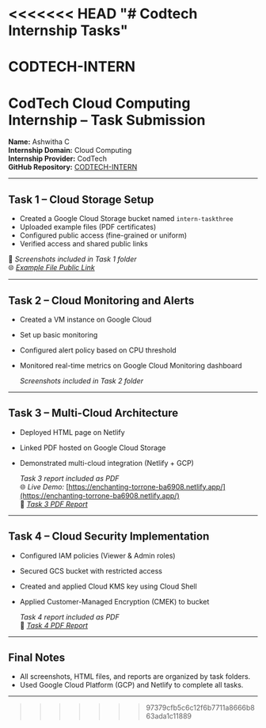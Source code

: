 <<<<<<< HEAD
"# Codtech Internship Tasks" 
=======
# CODTECH-INTERN
# CodTech Cloud Computing Internship – Task Submission

**Name:** Ashwitha C  
**Internship Domain:** Cloud Computing  
**Internship Provider:** CodTech  
**GitHub Repository:** [CODTECH-INTERN](https://github.com/ashhwiithac22/Codteck-Intern)

---

## Task 1 – Cloud Storage Setup

- Created a Google Cloud Storage bucket named `intern-taskthree`
- Uploaded example files (PDF certificates)
- Configured public access (fine-grained or uniform)
- Verified access and shared public links

📎 *Screenshots included in Task 1 folder*  
🌐 *[Example File Public Link](https://storage.googleapis.com/intern-taskthree/ACCENTURE%20DATA%20ANALYTICS%20-%20JOB%20SIMULATION%20CERTIFICATE.pdf)*

---

## Task 2 – Cloud Monitoring and Alerts

- Created a VM instance on Google Cloud
- Set up basic monitoring
- Configured alert policy based on CPU threshold
- Monitored real-time metrics on Google Cloud Monitoring dashboard

  *Screenshots included in Task 2 folder*

---

## Task 3 – Multi-Cloud Architecture

- Deployed HTML page on Netlify
- Linked PDF hosted on Google Cloud Storage
- Demonstrated multi-cloud integration (Netlify + GCP)

    *Task 3 report included as PDF*  
🌐 *Live Demo:* [https://enchanting-torrone-ba6908.netlify.app/](https://enchanting-torrone-ba6908.netlify.app/)  
📄 *[Task 3 PDF Report](./Task3_MultiCloud_Report.pdf)*

---

## Task 4 – Cloud Security Implementation

- Configured IAM policies (Viewer & Admin roles)
- Secured GCS bucket with restricted access
- Created and applied Cloud KMS key using Cloud Shell
- Applied Customer-Managed Encryption (CMEK) to bucket

    *Task 4 report included as PDF*  
📄 *[Task 4 PDF Report](./Task4_CloudSecurity_Report.pdf)*

---

## Final Notes

- All screenshots, HTML files, and reports are organized by task folders.
- Used Google Cloud Platform (GCP) and Netlify to complete all tasks.
---


>>>>>>> 97379cfb5c6c12f6b7711a8666b863ada1c11889

